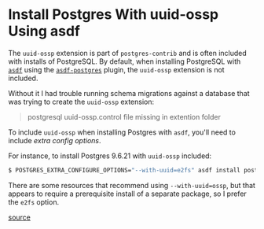 # Install Postgres With uuid-ossp Using asdf

The `uuid-ossp` extension is part of `postgres-contrib` and is often included
with installs of PostgreSQL. By default, when installing PostgreSQL with
[`asdf`](https://asdf-vm.com/#/) using the
[`asdf-postgres`](https://github.com/smashedtoatoms/asdf-postgres) plugin, the
`uuid-ossp` extension is not included.

Without it I had trouble running schema migrations against a database that was
trying to create the `uuid-ossp` extension:

> postgresql uuid-ossp.control file missing in extention folder

To include `uuid-ossp` when installing Postgres with `asdf`, you'll need to
include _extra config options_.

For instance, to install Postgres 9.6.21 with `uuid-ossp` included:

```bash
$ POSTGRES_EXTRA_CONFIGURE_OPTIONS="--with-uuid=e2fs" asdf install postgres 9.6.21
```

There are some resources that recommend using `--with-uuid=ossp`, but that
appears to require a prerequisite install of a separate package, so I prefer
the `e2fs` option.

[source](https://github.com/smashedtoatoms/asdf-postgres/issues/4#issuecomment-350592132)
